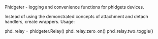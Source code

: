 Phidgeter - logging and convenience functions for phidgets devices.

Instead of using the demonstrated concepts of attachment and detach
handlers, create wrappers. Usage:

phd_relay = phidgeter.Relay()
phd_relay.zero_on()
phd_relay.two_toggle()

